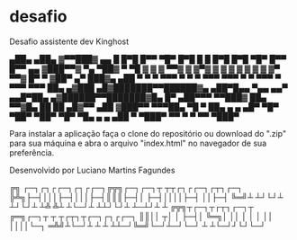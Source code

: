# desafio
Desafio assistente dev Kinghost

  ▄██▄                                                                   ▄██▄
 ▓▀▀███▓   ▄▄   █ █▀█ █▀▀ ▀█▀ █▀█ █   █     █▀█ █▀█ ▀█▀ █▀▀ █▀▀   ▄▄   ▓███▀▀▓
 ▀▄  ▀██▓ ▀ ▀█  ▓ ▓ ▓ ▀▀▓  ▓  ▓▀▓ ▓   ▓     ▓ ▓ ▓ ▓  ▓  ▓▀  ▀▀▓  █▀ ▀ ▓██▀  ▄▀
      ███▓▄ ▄██ ▀ ▀ ▀ ▀▀▀  ▀  ▀ ▀ ▀▀▀ ▀▀▀   ▀ ▀ ▀▀▀  ▀  ▀▀▀ ▀▀▀ ██▄ ▄▓███
    ▄█▓███████▀▀██████▓▄  ▄██▀█▄▄  ▀▄▄   ▄▄▀  ▄▄█▀██▄  ▄▓██████▀▀███████▓█▄
   █▀ ▄██▀▀▀      ▀▀███▓  ██▄  ▀▀▓█▄ ██ ██ ▄█▓▀▀  ▄██  ▓███▀▀      ▀▀▀██▄ ▀█
    ▀ ██▄  ▄      ▄ ▄█▀    ▀█▀     ▀██▀ ▀██▀     ▀█▀    ▀█▄ ▄      ▄  ▄██ ▀
      ▀███▀        ▀▀         ▀                 ▀         ▀▀        ▀███▀
      

Para instalar a aplicação faça o clone do repositório ou download do ".zip" para sua máquina e 
abra o arquivo "index.html" no navegador de sua preferência. 


Desenvolvido por Luciano Martins Fagundes

╔╗ ┌─┐┌┐┌┌─┐┌┐┌┌─┐╔╦╗┌─┐┌─┐┬ ┬┬┌┐┌┌─┐┌┬┐┌─┐
╠╩╗├─┤│││├─┤│││├─┤║║║├─┤│  ├─┤││││├─┤ ││├─┤
╚═╝┴ ┴┘└┘┴ ┴┘└┘┴ ┴╩ ╩┴ ┴└─┘┴ ┴┴┘└┘┴ ┴─┴┘┴ ┴
╔╦╗┬┌─┐┬┌┬┐┌─┐┬  ╔═╗┌─┐┬  ┬ ┬┌┬┐┬┌─┐┌┐┌┌─┐ 
 ║║││ ┬│ │ ├─┤│  ╚═╗│ ││  │ │ │ ││ ││││└─┐ 
═╩╝┴└─┘┴ ┴ ┴ ┴┴─┘╚═╝└─┘┴─┘└─┘ ┴ ┴└─┘┘└┘└─┘ 
